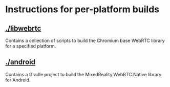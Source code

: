 # Instructions for per-platform builds

## [./libwebrtc](./libwebrtc/README.md)

Contains a collection of scripts to build the Chromium base WebRTC library for a specified platform.

## [./android](./android/README.md)

Contains a Gradle project to build the MixedReality.WebRTC.Native library for Android.
